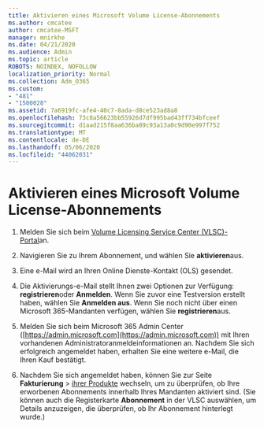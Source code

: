 ```yaml
---
title: Aktivieren eines Microsoft Volume License-Abonnements
ms.author: cmcatee
author: cmcatee-MSFT
manager: mnirkhe
ms.date: 04/21/2020
ms.audience: Admin
ms.topic: article
ROBOTS: NOINDEX, NOFOLLOW
localization_priority: Normal
ms.collection: Adm_O365
ms.custom:
- "481"
- "1500028"
ms.assetid: 7a6919fc-afe4-40c7-8ada-d8ce523ad8a8
ms.openlocfilehash: 73c8a56623bb55926d7df995bad43ff734bfceef
ms.sourcegitcommit: d1aad215f8aa636ba89c93a13a0c9d90e997f752
ms.translationtype: MT
ms.contentlocale: de-DE
ms.lasthandoff: 05/06/2020
ms.locfileid: "44062031"
---
```

# <a name="activating-a-microsoft-volume-license-subscription"></a>Aktivieren eines Microsoft Volume License-Abonnements

1. Melden Sie sich beim [Volume Licensing Service Center (VLSC)-Portal](https://go.microsoft.com/fwlink/p/?LinkId=329762)an.

2. Navigieren Sie zu Ihrem Abonnement, und wählen Sie **aktivieren**aus.

3. Eine e-Mail wird an Ihren Online Dienste-Kontakt (OLS) gesendet.

4. Die Aktivierungs-e-Mail stellt Ihnen zwei Optionen zur Verfügung: **registrieren**oder **Anmelden**. Wenn Sie zuvor eine Testversion erstellt haben, wählen Sie **Anmelden aus**. Wenn Sie noch nicht über einen Microsoft 365-Mandanten verfügen, wählen Sie **registrieren**aus.

5. Melden Sie sich beim Microsoft 365 Admin Center ([https://admin.microsoft.com](https://admin.microsoft.com)) mit Ihren vorhandenen Administratoranmeldeinformationen an. Nachdem Sie sich erfolgreich angemeldet haben, erhalten Sie eine weitere e-Mail, die Ihren Kauf bestätigt.

6. Nachdem Sie sich angemeldet haben, können Sie zur Seite **Fakturierung** \> [ihrer Produkte](https://go.microsoft.com/fwlink/p/?linkid=842054) wechseln, um zu überprüfen, ob Ihre erworbenen Abonnements innerhalb Ihres Mandanten aktiviert sind. (Sie können auch die Registerkarte **Abonnement** in der VLSC auswählen, um Details anzuzeigen, die überprüfen, ob Ihr Abonnement hinterlegt wurde.)
